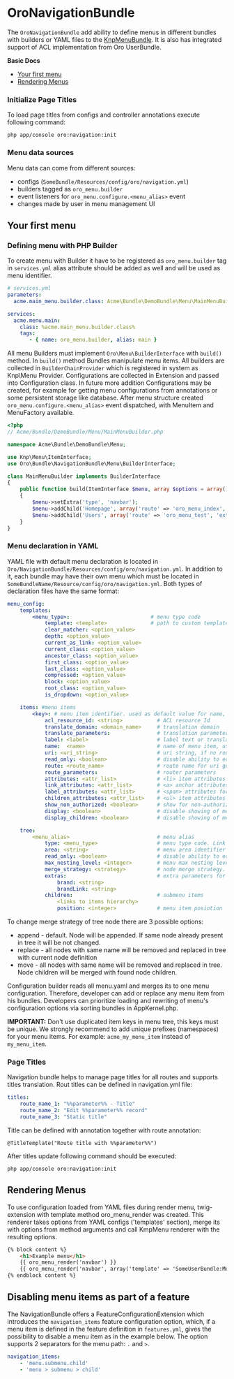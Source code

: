 OroNavigationBundle
===================

The `OroNavigationBundle` add ability to define menus in different bundles with builders or YAML files
to the [KnpMenuBundle](https://github.com/KnpLabs/KnpMenuBundle). It is also has integrated support of
ACL implementation from Oro UserBundle.

**Basic Docs**

* [Your first menu](#first-menu)
* [Rendering Menus](#rendering-menus)

<a name="first-menu"></a>

### Initialize Page Titles

To load page titles from configs and controller annotations execute following command:

```
php app/console oro:navigation:init
```

### Menu data sources

Menu data can come from different sources:

* configs (`SomeBundle/Resources/config/oro/navigation.yml`)
* builders tagged as `oro_menu.builder`
* event listeners for `oro_menu.configure.<menu_alias>` event
* changes made by user in menu management UI

## Your first menu

### Defining menu with PHP Builder

To create menu with Builder it have to be registered as `oro_menu.builder` tag in `services.yml`
alias attribute should be added as well and will be used as menu identifier.

```yaml
# services.yml
parameters:
  acme.main_menu.builder.class: Acme\Bundle\DemoBundle\Menu\MainMenuBuilder

services:
  acme.menu.main:
    class: %acme.main_menu.builder.class%
    tags:
       - { name: oro_menu.builder, alias: main }
```

All menu Builders must implement `Oro\Menu\BuilderInterface` with `build()` method. In `build()` method Bundles manipulate
menu items. All builders are collected in `BuilderChainProvider` which is registered in system as Knp\Menu Provider.
Configurations are collected in Extension and passed into Configuration class. In future more
addition Configurations may be created, for example for getting menu configurations from annotations or some persistent
storage like database. After menu structure created `oro_menu.configure.<menu_alias>` event dispatched, with MenuItem
and MenuFactory available.

``` php
<?php
// Acme/Bundle/DemoBundle/Menu/MainMenuBuilder.php

namespace Acme\Bundle\DemoBundle\Menu;

use Knp\Menu\ItemInterface;
use Oro\Bundle\NavigationBundle\Menu\BuilderInterface;

class MainMenuBuilder implements BuilderInterface
{
    public function build(ItemInterface $menu, array $options = array(), $alias = null)
    {
        $menu->setExtra('type', 'navbar');
        $menu->addChild('Homepage', array('route' => 'oro_menu_index', 'extras' => array('position' => 10)));
        $menu->addChild('Users', array('route' => 'oro_menu_test', 'extras' => array('position' => 2)));
    }
}
```

### Menu declaration in YAML

YAML file with default menu declaration is located in `Oro/NavigationBundle/Resources/config/oro/navigation.yml`.
In addition to it, each bundle may have their own menu which must be located in `SomeBundleName/Resource/config/oro/navigation.yml`.
Both types of declaration files have the same format:

```yaml
menu_config:
    templates:
        <menu_type>:                          # menu type code
            template: <template>              # path to custom template for renderer
            clear_matcher: <option_value>
            depth: <option_value>
            current_as_link: <option_value>
            current_class: <option_value>
            ancestor_class: <option_value>
            first_class: <option_value>
            last_class: <option_value>
            compressed: <option_value>
            block: <option_value>
            root_class: <option_value>
            is_dropdown: <option_value>

    items: #menu items
        <key>: # menu item identifier. used as default value for name, route and label, if it not set in options
            acl_resource_id: <string>           # ACL resource Id
            translate_domain: <domain_name>     # translation domain
            translate_parameters:               # translation parameters
            label: <label>                      # label text or translation string template
            name:  <name>                       # name of menu item, used as default for route
            uri: <uri_string>                   # uri string, if no route parameter set
            read_only: <boolean>                # disable ability to edit menu item in UI
            route: <route_name>                 # route name for uri generation, if not set and uri not set - loads from key
            route_parameters:                   # router parameters
            attributes: <attr_list>             # <li> item attributes
            link_attributes: <attr_list>        # <a> anchor attributes
            label_attributes: <attr_list>       # <span> attributes for text items without link
            children_attributes: <attr_list>    # <ul> item attributes for nested lists
            show_non_authorized: <boolean>      # show for non-authorized users
            display: <boolean>                  # disable showing of menu item
            display_children: <boolean>         # disable showing of menu item children

    tree:
        <menu_alias>                            # menu alias
            type: <menu_type>                   # menu type code. Link to menu template section.
            area: <string>                      # menu area identifier
            read_only: <boolean>                # disable ability to edit menu in UI
            max_nesting_level: <integer>        # menu max nesting level
            merge_strategy: <strategy>          # node merge strategy. possible strategies are append|replace|move
            extras:                             # extra parameters for container renderer
                brand: <string>
                brandLink: <string>
            children:                           # submenu items
                <links to items hierarchy>
                position: <integer>             # menu item posiotion
```

To change merge strategy of tree node there are 3 possible options:
 - append - default. Node will be appended. If same node already present in tree it will be not changed.
 - replace - all nodes with same name will be removed and replaced in tree with current node definition
 - move - all nodes with same name will be removed and replaced in tree. Node children will be merged with found node children.

Configuration builder reads all menu.yaml and merges its to one menu configuration. Therefore, developer can add or
replace any menu item from his bundles. Developers can prioritize loading and rewriting of menu's configuration
options via sorting bundles in AppKernel.php.

**IMPORTANT:**  Don't use duplicated item keys in menu tree, this keys must be unique. We strongly recommend to add unique prefixes (namespaces) for your menu items.
For example: `acme_my_menu_item` instead of `my_menu_item`.

### Page Titles

Navigation bundle helps to manage page titles for all routes and supports titles translation.
Rout titles can be defined in navigation.yml file:

```yaml
titles:
    route_name_1: "%%parameter%% - Title"
    route_name_2: "Edit %%parameter%% record"
    route_name_3: "Static title"
```

Title can be defined with annotation together with route annotation:

```
@TitleTemplate("Route title with %%parameter%%")
```

After titles update following command should be executed:

```
php app/console oro:navigation:init
```

## Rendering Menus

To use configuration loaded from YAML files during render menu, twig-extension with template method oro_menu_render
was created. This renderer takes options from YAML configs ('templates' section), merge its with options from method
arguments and call KmpMenu renderer with the resulting options.

```html
{% block content %}
    <h1>Example menu</h1>
    {{ oro_menu_render('navbar') }}
    {{ oro_menu_render('navbar', array('template' => 'SomeUserBundle:Menu:customdesign.html.twig')) }}
{% endblock content %}
```

## Disabling menu items as part of a feature

The NavigationBundle offers a FeatureConfigurationExtension which introduces the ``navigation_items`` feature configuration
option, which, if a menu item is defined in the feature definition in ``features.yml``, gives the possibility to disable a
menu item as in the example below.
The option supports 2 separators for the menu path: ``.`` and `` > ``.

```yaml
navigation_items:
    - 'menu.submenu.child'
    - 'menu > submenu > child'
```
